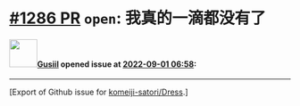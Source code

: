 # [\#1286 PR](https://github.com/komeiji-satori/Dress/pull/1286) `open`: 我真的一滴都没有了

#### <img src="https://avatars.githubusercontent.com/u/30070987?u=f20a9e0b53fc0ac236e7029f1b77f33c035e248f&v=4" width="50">[Gusiil](https://github.com/Gusiil) opened issue at [2022-09-01 06:58](https://github.com/komeiji-satori/Dress/pull/1286):






-------------------------------------------------------------------------------



[Export of Github issue for [komeiji-satori/Dress](https://github.com/komeiji-satori/Dress).]
